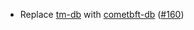 - Replace [tm-db](https://github.com/tendermint/tm-db) with
  [cometbft-db](https://github.com/cosmos/cosmos-db)
  ([\#160](https://github.com/cometbft/cometbft/pull/160))
